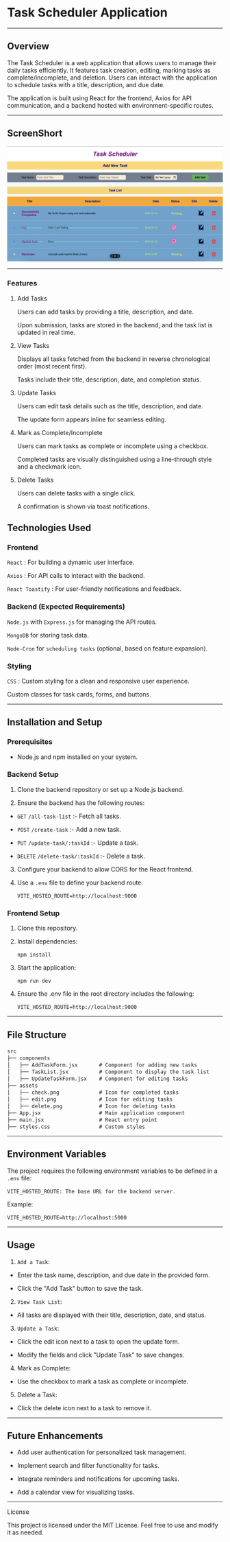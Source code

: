 # Task Scheduler Application

---

## Overview

The Task Scheduler is a web application that allows users to manage their daily tasks efficiently. It features task creation, editing, marking tasks as complete/incomplete, and deletion. Users can interact with the application to schedule tasks with a title, description, and due date.

The application is built using React for the frontend, Axios for API communication, and a backend hosted with environment-specific routes.

---

## ScreenShort

![Screenshort](./src/assets/SS.png)

---

### Features

1. Add Tasks

    Users can add tasks by providing a title, description, and date.

    Upon submission, tasks are stored in the backend, and the task list is updated in real time.

2. View Tasks

    Displays all tasks fetched from the backend in reverse chronological order (most recent first).

    Tasks include their title, description, date, and completion status.

3. Update Tasks

    Users can edit task details such as the title, description, and date.

    The update form appears inline for seamless editing.

4. Mark as Complete/Incomplete

    Users can mark tasks as complete or incomplete using a checkbox.

    Completed tasks are visually distinguished using a line-through style and a checkmark icon.

5. Delete Tasks

    Users can delete tasks with a single click.

    A confirmation is shown via toast notifications.

## Technologies Used

### Frontend

`React` : For building a dynamic user interface.

`Axios` : For API calls to interact with the backend.

`React Toastify` : For user-friendly notifications and feedback.

### Backend (Expected Requirements)

`Node.js` with `Express.js` for managing the API routes.

`MongoDB` for storing task data.

`Node-Cron` for `scheduling tasks` (optional, based on feature expansion).

### Styling

`CSS` : Custom styling for a clean and responsive user experience.

Custom classes for task cards, forms, and buttons.

---

## Installation and Setup

### Prerequisites

* Node.js and npm installed on your system.

### Backend Setup

1. Clone the backend repository or set up a Node.js backend.

2. Ensure the backend has the following routes:

* `GET` `/all-task-list` :- Fetch all tasks.

* `POST` `/create-task` :- Add a new task.

* `PUT` `/update-task/:taskId` :- Update a task.

* `DELETE` `/delete-task/:taskId` :- Delete a task.

3. Configure your backend to allow CORS for the React frontend.

4. Use a `.env` file to define your backend route:
    ```
    VITE_HOSTED_ROUTE=http://localhost:9000
    ```

### Frontend Setup

1. Clone this repository.

2. Install dependencies:
    ```
    npm install
    ```

3. Start the application:
    ```
    npm run dev
    ```

4. Ensure the .env file in the root directory includes the following:
    ```
    VITE_HOSTED_ROUTE=http://localhost:9000
    ```

---

## File Structure
```
src
├── components
│   ├── AddTaskForm.jsx       # Component for adding new tasks
│   ├── TaskList.jsx          # Component to display the task list
│   ├── UpdateTaskForm.jsx    # Component for editing tasks
├── assets
│   ├── check.png             # Icon for completed tasks
│   ├── edit.png              # Icon for editing tasks
│   ├── delete.png            # Icon for deleting tasks
├── App.jsx                   # Main application component
├── main.jsx                  # React entry point
├── styles.css                # Custom styles
```

---

## Environment Variables

The project requires the following environment variables to be defined in a `.env` file:

```
VITE_HOSTED_ROUTE: The base URL for the backend server.
```

Example:
```
VITE_HOSTED_ROUTE=http://localhost:5000
```

---

## Usage

1. `Add a Task`:

* Enter the task name, description, and due date in the provided form.

* Click the "Add Task" button to save the task.

2. `View Task List`:

* All tasks are displayed with their title, description, date, and status.

3. `Update a Task`:

* Click the edit icon next to a task to open the update form.

* Modify the fields and click "Update Task" to save changes.

4. Mark as Complete:

* Use the checkbox to mark a task as complete or incomplete.

5. Delete a Task:

* Click the delete icon next to a task to remove it.

---

## Future Enhancements

* Add user authentication for personalized task management.

* Implement search and filter functionality for tasks.

* Integrate reminders and notifications for upcoming tasks.

* Add a calendar view for visualizing tasks.

---

License

This project is licensed under the MIT License. Feel free to use and modify it as needed.